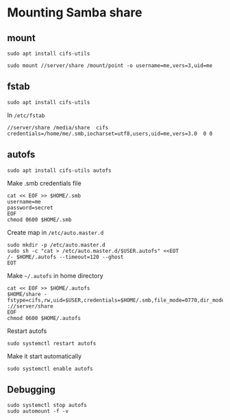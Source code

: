 # Mounting Samba share

## mount

    sudo apt install cifs-utils

    sudo mount //server/share /mount/point -o username=me,vers=3,uid=me

## fstab

    sudo apt install cifs-utils

In `/etc/fstab`

    //server/share /media/share  cifs credentials=/home/me/.smb,iocharset=utf8,users,uid=me,vers=3.0  0 0

## autofs

    sudo apt install cifs-utils autofs

Make .smb credentials file

```
cat << EOF >> $HOME/.smb
username=me
password=secret
EOF
chmod 0600 $HOME/.smb
```

Create map in `/etc/auto.master.d`

```
sudo mkdir -p /etc/auto.master.d
sudo sh -c "cat > /etc/auto.master.d/$USER.autofs" <<EOT
/- $HOME/.autofs --timeout=120 --ghost
EOT
```

Make `~/.autofs` in home directory

```
cat << EOF >> $HOME/.autofs
$HOME/share -fstype=cifs,rw,uid=$USER,credentials=$HOME/.smb,file_mode=0770,dir_mode=0770,vers=3.0 ://server/share
EOF
chmod 0600 $HOME/.autofs
```

Restart autofs
    
    sudo systemctl restart autofs

Make it start automatically

    sudo systemctl enable autofs


## Debugging

    sudo systemctl stop autofs
    sudo automount -f -v



